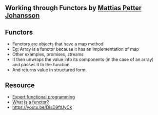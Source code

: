 ## Working through Functors by [Mattias Petter Johansson](https://github.com/mpj/)

## Functors
- Functors are objects that have a map method
- Eg: Array is a functor because it has an implementation of map
- Other examples, promises, streams
- It then unwraps the value into its components (in the case of an array) and passes it to the function
- And returns value in structured form.

## Resource
- [Expert functional programming](https://twitter.com/drboolean)
- [What is a functor?](https://www.quora.com/Functional-Programming/Functional-Programming-What-is-a-functor/answer/Tikhon-Jelvis?share=1)
- https://youtu.be/DisD9ftUyCk
